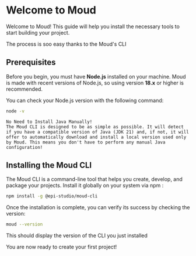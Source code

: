 # Welcome to Moud


Welcome to Moud! This guide will help you install the necessary tools to start building your project. 

The process is soo easy thanks to the Moud's CLI

## Prerequisites

Before you begin, you must have **Node.js** installed on your machine. Moud is made with recent versions of Node.js, so using version **18.x** or higher is recommended.

You can check your Node.js version with the following command:
```bash
node -v
```

```hint info success
No Need to Install Java Manually! 
The Moud CLI is designed to be as simple as possible. It will detect if you have a compatible version of Java (JDK 21) and, if not, it will offer to automatically download and install a local version used only by Moud. This means you don't have to perform any manual Java configuration!
```


## Installing the Moud CLI

The Moud CLI is a command-line tool that helps you create, develop, and package your projects. Install it globally on your system via npm :

```bash
npm install -g @epi-studio/moud-cli
```
  
Once the installation is complete, you can verify its success by checking the version:

```bash
moud --version
```

This should display the version of the CLI you just installed 

You are now ready to create your first project!